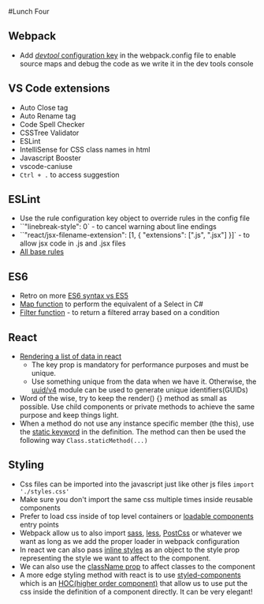 #Lunch Four

## Webpack
- Add [*devtool* configuration key](https://webpack.js.org/configuration/devtool/) in the webpack.config file
 to enable source maps and debug the code as we write it in the dev tools console

## VS Code extensions
- Auto Close tag
- Auto Rename tag
- Code Spell Checker
- CSSTree Validator
- ESLint
- IntelliSense for CSS class names in html
- Javascript Booster
- vscode-caniuse
- `Ctrl + .` to access suggestion

## ESLint
- Use the rule configuration key object to override rules in the config file
 - ``"linebreak-style": 0` - to cancel warning about line endings
 - ``"react/jsx-filename-extension": [1, { "extensions": [".js", ".jsx"] }]` - to allow jsx code in .js and .jsx files
 - [All base rules](https://eslint.org/docs/rules/)

## ES6
- Retro on more [ES6 syntax vs ES5](http://es6-features.org)
- [Map function](https://developer.mozilla.org/fr/docs/Web/JavaScript/Reference/Objets_globaux/Array/map)
to perform the equivalent of a Select in C#
- [Filter function](https://developer.mozilla.org/fr/docs/Web/JavaScript/Reference/Objets_globaux/Array/filter) - to
return a filtered array based on a condition


## React
- [Rendering a list of data in react](https://reactjs.org/docs/lists-and-keys.html)
    - The key prop is mandatory for performance purposes and must be unique.
    - Use something unique from the data when we have it. Otherwise,
    the [uuid/v4](https://github.com/kelektiv/node-uuid) module can be used to generate
    unique identifiers(GUIDs)
- Word of the wise, try to keep the render() {} method as small as possible. Use child components
or private methods to achieve the same purpose and keep things light.
- When a method do not use any instance specific member (the this), use the [static keyword](http://es6-features.org/#StaticMembers)
in the definition. The method can then be used the following way `Class.staticMethod(...)`

## Styling
- Css files can be imported into the javascript just like other js files `import './styles.css'`
 - Make sure you don't import the same css multiple times inside reusable components
 - Prefer to load css inside of top level containers or
 [loadable components](https://github.com/jamiebuilds/react-loadable) entry points
- Webpack allow us to also import [sass](https://sass-lang.com/), [less](http://lesscss.org/),
[PostCss](https://postcss.org/) or whatever we want as long as we add the proper
loader in webpack configuration
- In react we can also pass [inline styles](https://reactjs.org/docs/dom-elements.html#style)
as an object to the style prop representing the style we want to affect to the component.
- We can also use the [className prop](https://reactjs.org/docs/faq-styling.html)
to affect classes to the component
- A more edge styling method with react is to use [styled-components](https://www.styled-components.com/)
which is an [HOC(higher order component)](https://reactjs.org/docs/higher-order-components.html)
that allow us to use put the css inside the definition of a component directly.
It can be very elegant!
